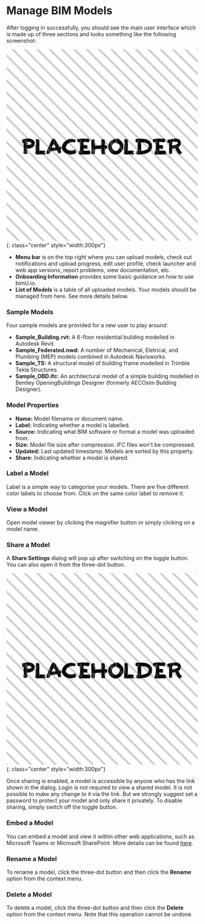 # Manage BIM Models
After logging in successfully, you should see the main user interface which is made up of three sections and looks something like the following screenshot:

![Screenshot](images/placeholder.jpg){: class="center" style="width:300px"}

- **Menu bar** is on the top right where you can upload models, check out notifications and upload progress, edit user profile, check launcher and web app versions, report problems, view documentation, etc.
- **Onboarding Information** provides some basic guidance on how to use bimU.io.
- **List of Models** is a table of all uploaded models. Your models should be managed from here. See more details below.

### Sample Models

Four sample models are provided for a new user to play around: 

- **Sample_Building.rvt:** A 6-floor residential building modelled in Autodesk Revit.
- **Sample_Federated.nwd:** A number of Mechanical, Eletrical, and Plumbing (MEP) models combined in Autodesk Navisworks.
- **Sample_TS:** A structural model of building frame modelled in Trimble Tekla Structures.
- **Sample_OBD.ifc:** An architectural model of a simple building modelled in Bentley OpeningBuildings Designer (formerly AECOsim Building Designer).

### Model Properties

- **Name:** Model filename or document name.
- **Label:** Indicating whether a model is labelled.
- **Source:** Indicating what BIM software or format a model was uploaded from.
- **Size:** Model file size after compression. IFC files won't be compressed.
- **Updated:** Last updated timestamp. Models are sorted by this property.
- **Share:** Indicating whether a model is shared.

### Label a Model

Label is a simple way to categorise your models. There are five different color labels to choose from. Click on the same color label to remove it.

### View a Model

Open model viewer by clicking the magnifier button or simply clicking on a model name.

### Share a Model

A **Share Settings** dialog will pop up after switching on the toggle button. You can also open it from the three-dot button. 

![Screenshot](images/placeholder.jpg){: class="center" style="width:300px"}

Once sharing is enabled, a model is accessible by anyone who has the link shown in the dialog. Login is not required to view a shared model. It is not possible to make any change to it via the link. But we strongly suggest set a password to protect your model and only share it privately. To disable sharing, simply switch off the toggle button.

### Embed a Model

You can embed a model and view it within other web applications, such as Microsoft Teams or Microsoft SharePoint. More details can be found [here](embed-in-other-applications.md).

### Rename a Model

To rename a model, click the three-dot button and then click the **Rename** option from the context menu.

### Delete a Model

To delete a model, click the three-dot button and then click the **Delete** option from the context menu. Note that this operation cannot be undone.